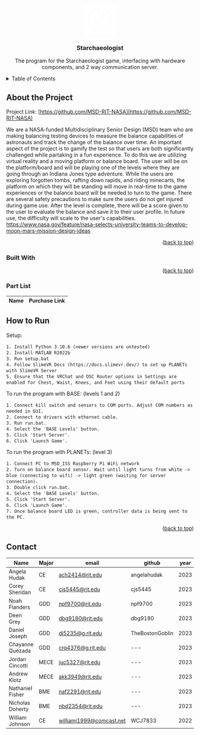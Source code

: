 <div id="top"></div>

<!-- PROJECT SHIELDS -->
<!--
*** I'm using markdown "reference style" links for readability.
*** Reference links are enclosed in brackets [ ] instead of parentheses ( ).
*** See the bottom of this document for the declaration of the reference variables
*** for contributors-url, forks-url, etc. This is an optional, concise syntax you may use.
*** https://www.markdownguide.org/basic-syntax/#reference-style-links
-->

<!-- PROJECT LOGO -->
<br />
<div align="center">
  <a href="">
    <img src="images/pcb_patch.png" alt="Logo" width="80" height="80">
  </a>

  <h3 align="center">Starchaeologist</h3>

  <p align="center">
    The program for the Starchaeologist game, interfacing with hardware components, and 2 way communication server. 
  </p>
</div>

<!-- TABLE OF CONTENTS -->
<details>
  <summary>Table of Contents</summary>
  <ol>
    <li>
      <a href="#about-the-project">About The Project</a>
      <ul>
        <li><a href="#built-with">Built With</a></li>
        <li><a href="#Part List">Part List</a></li>
      </ul>
    </li>
    <li><a href="#How to Run">How to Run</a></li>
    <li><a href="#contact">Contact</a></li>
  </ol>
</details>



<!-- ABOUT THE PROJECT -->
## About the Project

Project Link: [https://github.com/MSD-RIT-NASA](https://github.com/MSD-RIT-NASA)

 We are a NASA-funded Multidisciplinary Senior Design (MSD) team who are making balancing testing devices to measure the balance capabilities of astronauts and track the change of the balance over time. An important aspect of the project is to gamify the test so that users are both significantly challenged while partaking in a fun experience. To do this we are utilizing virtual reality and a moving platform or balance board. The user will be on the platform/board and will be playing one of the levels where they are going through an Indiana Jones type adventure. While the users are exploring forgotten tombs, rafting down rapids, and riding minecarts, the platform on which they will be standing will move in real-time to the game experiences or the balance board will be needed to turn to the game. There are several safety precautions to make sure the users do not get injured during game use. After the level is complete, there will be a score given to the user to evaluate the balance and save it to their user profile. In future use, the difficulty will scale to the user's capabilities. https://www.nasa.gov/feature/nasa-selects-university-teams-to-develop-moon-mars-mission-design-ideas


<p align="right">(<a href="#top">back to top</a>)</p>



### Built With



<p align="right">(<a href="#top">back to top</a>)</p>



<!-- Component List -->
### Part List

Name | Purchase Link
--- | ---



<!-- How to Run the program -->
## How to Run

Setup: 

    1. Install Python 3.10.6 (newer versions are untested)
    2. Install MATLAB R2022b
    3. Run setup.bat   
    4. Follow SlimeVR Docs (https://docs.slimevr.dev/) to set up PLANETs with SlimeVR Server
    5. Ensure that the VRChat and OSC Router options in Settings are enabled for Chest, Waist, Knees, and Feet using their default ports

To run the program with BASE: (levels 1 and 2)

    1. Connect kill switch and sensors to COM ports. Adjust COM numbers as needed in GUI.   
    2. Connect to drivers with ethernet cable.
    3. Run run.bat.
    4. Select the 'BASE Levels' button.
    5. Click 'Start Server'.
    6. Click 'Launch Game'. 

To run the program with PLANETs: (level 3)

    1. Connect PC to MSD_ISS Raspberry Pi WiFi network
    2. Turn on balance board sensor. Wait until light turns from white -> blue (connecting to wifi) -> light green (waiting for server connection). 
    3. Double click run.bat.
    4. Select the 'BASE Levels' button.
    5. Click 'Start Server'.
    6. Click 'Launch Game'. 
    7. Once balance board LED is green, controller data is being sent to the PC.

<p align="right">(<a href="#top">back to top</a>)</p>

<!-- CONTACT -->
## Contact

Name | Major | email | github | year
--- | --- | --- | --- | ---
Angela Hudak | CE | ach2414@rit.edu | angelahudak | 2023
Corey Sheridan | CE | cjs5445@rit.edu | cjs5445 | 2023
Noah Flanders | GDD | npf9700@rit.edu | npf9700 | 2023
Deen Grey | GDD | dbg9180@rit.edu | dbg9180 | 2023
Daniel Joseph | GDD | dj5235@g.rit.edu | TheBostonGoblin | 2023
Chayanne Quezada | GDD | crq4376@g.rit.edu | --- | 2023
Jordan Cincotti | MECE | juc5327@rit.edu | --- | 2023
Andrew Klotz | MECE | akk3949@rit.edu | --- | 2023
Nathaniel Fisher | BME | naf2291@rit.edu | --- | 2023
Nicholas Doherty | BME | nbd2354@rit.edu | --- | 2023
William Johnson | CE | williamj1999@comcast.net | WCJ7833 | 2022


<!-- MARKDOWN LINKS & IMAGES -->
<!-- https://www.markdownguide.org/basic-syntax/#reference-style-links -->

[block-diagram]: images/block_diagram.png
[schematic]: images/schematic.png
[front-3dview]: images/front_v1.PNG
[back-3dview]: images/back_v1.PNG



